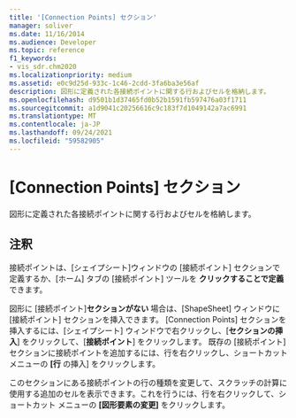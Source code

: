 ```yaml
---
title: '[Connection Points] セクション'
manager: soliver
ms.date: 11/16/2014
ms.audience: Developer
ms.topic: reference
f1_keywords:
- vis_sdr.chm2020
ms.localizationpriority: medium
ms.assetid: e0c9d25d-933c-1c46-2cdd-3fa6ba3e56af
description: 図形に定義された各接続ポイントに関する行およびセルを格納します。
ms.openlocfilehash: d9501b1d37465fd0b52b1591fb597476a03f1711
ms.sourcegitcommit: a1d9041c20256616c9c183f7d1049142a7ac6991
ms.translationtype: MT
ms.contentlocale: ja-JP
ms.lasthandoff: 09/24/2021
ms.locfileid: "59582905"
---
```

# <a name="connection-points-section"></a>[Connection Points] セクション

図形に定義された各接続ポイントに関する行およびセルを格納します。
  
## <a name="remarks"></a>注釈

接続ポイントは、[シェイプシート]ウィンドウの [接続ポイント] セクションで定義するか、[ホーム] タブの [接続ポイント] ツールを **クリックすることで定義** できます。 
  
図形に [接続ポイント]**セクションがない** 場合は、[ShapeSheet] ウィンドウに [接続ポイント] セクションを挿入できます。 [Connection Points] セクションを挿入するには、[シェイプシート] ウィンドウで右クリックし、[**セクションの挿入**] をクリックして、[**接続ポイント**] をクリックします。 既存の [接続ポイント]セクションに接続ポイントを追加するには、行を右クリックし、ショートカット メニューの **[行** の挿入] をクリックします。 
  
このセクションにある接続ポイントの行の種類を変更して、スクラッチの計算に使用する追加のセルを表示できます。これを行うには、行を右クリックして、ショートカット メニューの **[図形要素の変更]** をクリックします。 
  

